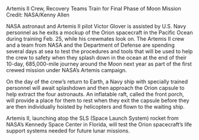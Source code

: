 Artemis II Crew, Recovery Teams Train for Final Phase of Moon Mission 
 Credit: NASA/Kenny Allen

NASA astronaut and Artemis II pilot Victor Glover is assisted by U.S. Navy personnel as he exits a mockup of the Orion spacecraft in the Pacific Ocean during training Feb. 25, while his crewmates look on. The Artemis II crew and a team from NASA and the Department of Defense are spending several days at sea to test the procedures and tools that will be used to help the crew to safety when they splash down in the ocean at the end of their 10-day, 685,000-mile journey around the Moon next year as part of the first crewed mission under NASA’s Artemis campaign.

On the day of the crew’s return to Earth, a Navy ship with specially trained personnel will await splashdown and then approach the Orion capsule to help extract the four astronauts. An inflatable raft, called the front porch, will provide a place for them to rest when they exit the capsule before they are then individually hoisted by helicopters and flown to the waiting ship.

Artemis II, launching atop the SLS (Space Launch System) rocket from NASA’s Kennedy Space Center in Florida, will test the Orion spacecraft’s life support systems needed for future lunar missions.